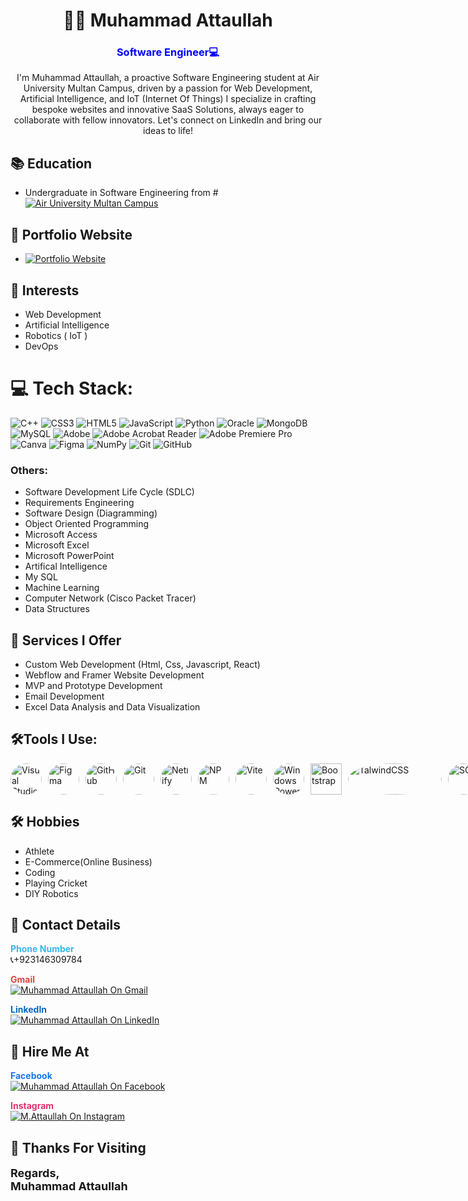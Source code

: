 <!-- Name and Profession -->
<h1 align="center">👨‍💻 Muhammad Attaullah</h1>
<h3 align="center" style="color:blue;">Software Engineer💻</h3>
<p align="center">I'm Muhammad Attaullah, a proactive Software Engineering student at Air University Multan Campus, driven by a passion for Web Development, Artificial Intelligence, and IoT (Internet Of Things) I specialize in crafting bespoke websites and innovative SaaS Solutions, always eager to collaborate with fellow innovators. Let's connect on LinkedIn and bring our ideas to life!</p>

<!-- Education -->
## 📚 Education
- Undergraduate in Software Engineering from # 
[![Air University Multan Campus](https://img.shields.io/badge/Air%20University-Multan-007BFF)](https://aumc.edu.pk/)


<!-- Portfolio Website -->
## 💼 Portfolio Website
- [![Portfolio Website](https://img.shields.io/badge/Portfolio-Website-blue)]()

<!-- Interests -->
## 🎯 Interests
- Web Development
- Artificial Intelligence
- Robotics ( IoT )
- DevOps
  
# 💻 Tech Stack:
![C++](https://img.shields.io/badge/c++-%2300599C.svg?style=for-the-badge&logo=c%2B%2B&logoColor=white) ![CSS3](https://img.shields.io/badge/css3-%231572B6.svg?style=for-the-badge&logo=css3&logoColor=white) ![HTML5](https://img.shields.io/badge/html5-%23E34F26.svg?style=for-the-badge&logo=html5&logoColor=white) ![JavaScript](https://img.shields.io/badge/javascript-%23323330.svg?style=for-the-badge&logo=javascript&logoColor=%23F7DF1E) ![Python](https://img.shields.io/badge/python-3670A0?style=for-the-badge&logo=python&logoColor=ffdd54) ![Oracle](https://img.shields.io/badge/Oracle-F80000?style=for-the-badge&logo=oracle&logoColor=white) ![MongoDB](https://img.shields.io/badge/MongoDB-%234ea94b.svg?style=for-the-badge&logo=mongodb&logoColor=white) ![MySQL](https://img.shields.io/badge/mysql-4479A1.svg?style=for-the-badge&logo=mysql&logoColor=white) ![Adobe](https://img.shields.io/badge/adobe-%23FF0000.svg?style=for-the-badge&logo=adobe&logoColor=white) ![Adobe Acrobat Reader](https://img.shields.io/badge/Adobe%20Acrobat%20Reader-EC1C24.svg?style=for-the-badge&logo=Adobe%20Acrobat%20Reader&logoColor=white) ![Adobe Premiere Pro](https://img.shields.io/badge/Adobe%20Premiere%20Pro-9999FF.svg?style=for-the-badge&logo=Adobe%20Premiere%20Pro&logoColor=white) ![Canva](https://img.shields.io/badge/Canva-%2300C4CC.svg?style=for-the-badge&logo=Canva&logoColor=white) ![Figma](https://img.shields.io/badge/figma-%23F24E1E.svg?style=for-the-badge&logo=figma&logoColor=white) ![NumPy](https://img.shields.io/badge/numpy-%23013243.svg?style=for-the-badge&logo=numpy&logoColor=white) ![Git](https://img.shields.io/badge/git-%23F05033.svg?style=for-the-badge&logo=git&logoColor=white) ![GitHub](https://img.shields.io/badge/github-%23121011.svg?style=for-the-badge&logo=github&logoColor=white)
  </div>


### Others:
  - Software Development Life Cycle (SDLC)
  - Requirements Engineering
  - Software Design (Diagramming)
  - Object Oriented Programming
  - Microsoft Access
  - Microsoft Excel
  - Microsoft PowerPoint
  - Artifical Intelligence
  - My SQL
  - Machine Learning
  - Computer Network (Cisco Packet Tracer)
  - Data Structures 

<!-- Services I Offer -->
## 💼 Services I Offer
- Custom Web Development (Html, Css, Javascript, React)
- Webflow and Framer Website Development
- MVP and Prototype Development
- Email Development
- Excel Data Analysis and Data Visualization

## 🛠Tools I Use:
<div style="display: flex; flex-direction: row; gap: 10px; align-items: center;">
    <img src="https://cdn.jsdelivr.net/gh/devicons/devicon/icons/vscode/vscode-original.svg" alt="Visual Studio Code" width="50" height="50" style="border-radius: 50%;">
    <img src="https://cdn.jsdelivr.net/gh/devicons/devicon/icons/figma/figma-original.svg" alt="Figma" width="50" height="50" style="border-radius: 50%;">
    <img src="https://www.iconsdb.com/icons/preview/white/github-11-xxl.png" alt="GitHub" width="50" height="50" style="border-radius: 50%;">
    <img src="https://cdn.jsdelivr.net/gh/devicons/devicon/icons/git/git-original.svg" alt="Git" width="50" height="50" style="border-radius: 50%;">
    <img src="https://www.netlify.com/v3/img/components/logomark.png" alt="Netlify" width="50" height="50" style="border-radius: 50%;">
    <img src="https://cdn.jsdelivr.net/gh/devicons/devicon/icons/npm/npm-original-wordmark.svg" alt="NPM" width="50" height="50" style="border-radius: 50%;">
    <img src="https://vitejs.dev/logo.svg" alt="Vite" width="50" height="50" style="border-radius: 50%;">
    <img src="https://cdn.jsdelivr.net/gh/devicons/devicon/icons/windows8/windows8-original.svg" alt="Windows Powershell" width="50" height="50" style="border-radius: 50%;">
    <img src="https://cdn.jsdelivr.net/gh/devicons/devicon/icons/bootstrap/bootstrap-original.svg" alt="Bootstrap" width="50" height="50">
    <img src="https://raw.githubusercontent.com/tailwindlabs/tailwindcss/HEAD/.github/logo-dark.svg" alt="TalwindCSS" width="150" height="50" style="border-radius: 50%;">
    <img src="https://cdn.jsdelivr.net/gh/devicons/devicon/icons/mysql/mysql-original.svg" alt="SQL" width="50" height="50" style="border-radius: 50%;">
    <img src="https://cdn.jsdelivr.net/gh/devicons/devicon/icons/mongodb/mongodb-original.svg" alt="MongoDB" width="50" height="50" style="border-radius: 50%;">
    <<img src="https://cdn.jsdelivr.net/gh/devicons/devicon@latest/icons/oracle/oracle-original.svg" alt="Oracle" width="50" height="50" style="border-radius: 50%;">/>
</div>

<!-- Hobbies -->
## 🛠 Hobbies
- Athlete
- E-Commerce(Online Business)
- Coding
- Playing Cricket
- DIY Robotics

<!-- Contact Details -->
## 📧 Contact Details
**<span style="color:#34B7F1">Phone Number</span>**  
📞+923146309784

**<span style="color:#D14836">Gmail</span>**  
[![Muhammad Attaullah On Gmail](https://img.shields.io/badge/-Muhammad%20Attaullah%20-red?logo=gmail&logoColor=white)](mailto:your.email@gmail.com)

**<span style="color:#0A66C2">LinkedIn</span>**  
[![Muhammad Attaullah On LinkedIn](https://img.shields.io/badge/-Muhammad%20Attaullah%20-blue?logo=linkedin&logoColor=white)](https://www.linkedin.com/in/your-linkedin-profile/)


  ## 💼 Hire Me At
**<span style="color:#1877F2">Facebook</span>**  
[![Muhammad Attaullah On Facebook](https://img.shields.io/badge/-Muhammad%20Attaullah%20-blue?logo=facebook&logoColor=white)](https://www.facebook.com/profile.php?id=100072241077073)

**<span style="color:#E1306C">Instagram</span>**  
[![M.Attaullah On Instagram](https://img.shields.io/badge/-Muhammad%20Attaullah%20-purple?logo=instagram&logoColor=white)](https://www.instagram.com/atta_ullah16/)






<!-- Thank you message -->
## 🙏 Thanks For Visiting
<span style="font-size:18px; font-weight:bold">Regards,  
Muhammad Attaullah</span>
